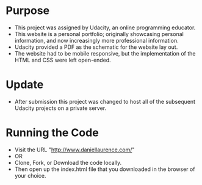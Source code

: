# Purpose
- This project was assigned by Udacity, an online programming educator.
- This website is a personal portfolio; originally showcasing personal information, and now increasingly more professional information.
- Udacity provided a PDF as the schematic for the website lay out.
- The website had to be mobile responsive, but the implementation of the HTML and CSS were left open-ended.

# Update
- After submission this project was changed to host all of the subsequent Udacity projects on a private server.

# Running the Code
- Visit the URL "http://www.daniellaurence.com/"
- OR 
- Clone, Fork, or Download the code locally.
- Then open up the index.html file that you downloaded in the browser of your choice.
